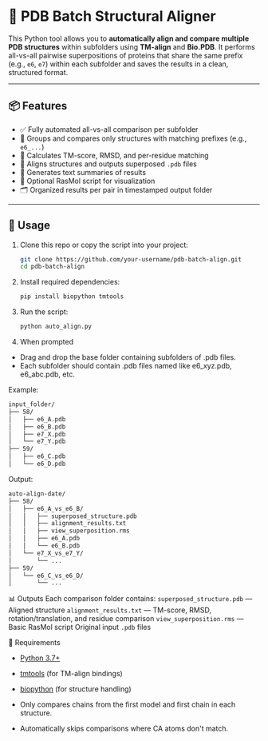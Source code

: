 # 🧬 PDB Batch Structural Aligner

This Python tool allows you to **automatically align and compare multiple PDB structures** within subfolders using **TM-align** and **Bio.PDB**. It performs all-vs-all pairwise superpositions of proteins that share the same prefix (e.g., `e6`, `e7`) within each subfolder and saves the results in a clean, structured format.

---

## 📦 Features

- ✅ Fully automated all-vs-all comparison per subfolder
- 📂 Groups and compares only structures with matching prefixes (e.g., `e6_...`)
- 🧠 Calculates TM-score, RMSD, and per-residue matching
- 🔄 Aligns structures and outputs superposed `.pdb` files
- 📑 Generates text summaries of results
- 📜 Optional RasMol script for visualization
- 🗂️ Organized results per pair in timestamped output folder

---

## 🚀 Usage

1. Clone this repo or copy the script into your project:
   ```bash
   git clone https://github.com/your-username/pdb-batch-align.git
   cd pdb-batch-align
   ```
2. Install required dependencies:
   ```bash
   pip install biopython tmtools
   ```
3. Run the script:
   ```bash
   python auto_align.py
   ```
4. When prompted
- Drag and drop the base folder containing subfolders of .pdb files.
- Each subfolder should contain .pdb files named like e6_xyz.pdb, e6_abc.pdb, etc.

Example:
```bash
input_folder/
├── 58/
│   ├── e6_A.pdb
│   ├── e6_B.pdb
│   ├── e7_X.pdb
│   └── e7_Y.pdb
├── 59/
│   ├── e6_C.pdb
│   └── e6_D.pdb
```
Output: 
```bash
auto-align-date/
├── 58/
│   ├── e6_A_vs_e6_B/
│   │   ├── superposed_structure.pdb
│   │   ├── alignment_results.txt
│   │   ├── view_superposition.rms
│   │   ├── e6_A.pdb
│   │   └── e6_B.pdb
│   └── e7_X_vs_e7_Y/
│       └── ...
├── 59/
│   └── e6_C_vs_e6_D/
│       └── ...
```

📊 Outputs
Each comparison folder contains:
`superposed_structure.pdb` — Aligned structure
`alignment_results.txt` — TM-score, RMSD, rotation/translation, and residue comparison
`view_superposition.rms` — Basic RasMol script
Original input `.pdb` files

🧪 Requirements
- [Python 3.7+](https://www.python.org/downloads/release/python-370/)
- [tmtools](https://github.com/jvkersch/tmtools) (for TM-align bindings)
- [biopython](https://biopython.org/) (for structure handling)


- Only compares chains from the first model and first chain in each structure.
- Automatically skips comparisons where CA atoms don't match.
